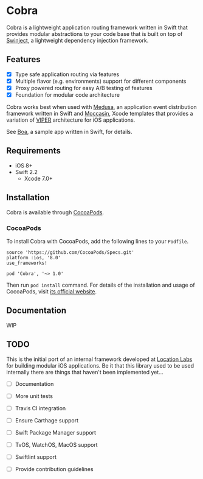 # Cobra
Cobra is a lightweight application routing framework written in Swift that provides modular abstractions
to your code base that is built on top of [Swinject][1], a lightweight dependency injection
framework.

## Features
- [X] Type safe application routing via features
- [X] Multiple flavor (e.g. environments) support for different components
- [X] Proxy powered routing for easy A/B testing of features
- [X] Foundation for modular code architecture

Cobra works best when used with [Medusa][2], an application event distribution framework written in 
Swift and [Moccasin][3], Xcode templates that provides a variation of [VIPER][4] architecture for 
iOS applications.

See [Boa][5], a sample app written in Swift, for details.

## Requirements
- iOS 8+
- Swift 2.2
	- Xcode 7.0+


## Installation
Cobra is available through [CocoaPods](https://cocoapods.org).

### CocoaPods

To install Cobra with CocoaPods, add the following lines to your `Podfile`.

    source 'https://github.com/CocoaPods/Specs.git'
    platform :ios, '8.0'
    use_frameworks!

    pod 'Cobra', '~> 1.0'

Then run `pod install` command. For details of the installation and usage of CocoaPods, visit [its official website](https://cocoapods.org).

## Documentation
WIP

## TODO
This is the initial port of an internal framework developed at [Location Labs][6] for building
modular iOS applications. Be it that this library used to be used internally there are things
that haven't been implemented yet...

- [ ] Documentation
- [ ] More unit tests
- [ ] Travis CI integration
- [ ] Ensure Carthage support
- [ ] Swift Package Manager support
- [ ] TvOS, WatchOS, MacOS support
- [ ] Swiftlint support
- [ ] Provide contribution guidelines


[1]: https://github.com/Swinject/Swinject
[2]: https://github.com/locationlabs/Medusa
[3]: https://github.com/locationlabs/Moccasin
[4]: http://mutualmobile.github.io/blog/2013/12/04/viper-introduction/
[5]: https://github.com/locationlabs/Boa
[6]: http://www.locationlabs.com/
